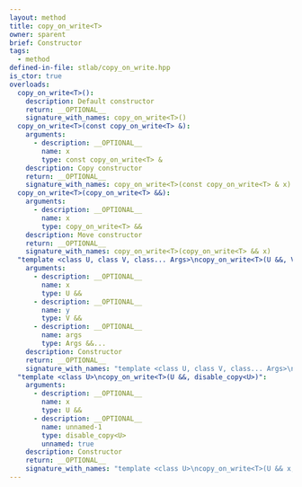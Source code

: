 ```yaml
---
layout: method
title: copy_on_write<T>
owner: sparent
brief: Constructor
tags:
  - method
defined-in-file: stlab/copy_on_write.hpp
is_ctor: true
overloads:
  copy_on_write<T>():
    description: Default constructor
    return: __OPTIONAL__
    signature_with_names: copy_on_write<T>()
  copy_on_write<T>(const copy_on_write<T> &):
    arguments:
      - description: __OPTIONAL__
        name: x
        type: const copy_on_write<T> &
    description: Copy constructor
    return: __OPTIONAL__
    signature_with_names: copy_on_write<T>(const copy_on_write<T> & x)
  copy_on_write<T>(copy_on_write<T> &&):
    arguments:
      - description: __OPTIONAL__
        name: x
        type: copy_on_write<T> &&
    description: Move constructor
    return: __OPTIONAL__
    signature_with_names: copy_on_write<T>(copy_on_write<T> && x)
  "template <class U, class V, class... Args>\ncopy_on_write<T>(U &&, V &&, Args &&...)":
    arguments:
      - description: __OPTIONAL__
        name: x
        type: U &&
      - description: __OPTIONAL__
        name: y
        type: V &&
      - description: __OPTIONAL__
        name: args
        type: Args &&...
    description: Constructor
    return: __OPTIONAL__
    signature_with_names: "template <class U, class V, class... Args>\ncopy_on_write<T>(U && x, V && y, Args &&... args)"
  "template <class U>\ncopy_on_write<T>(U &&, disable_copy<U>)":
    arguments:
      - description: __OPTIONAL__
        name: x
        type: U &&
      - description: __OPTIONAL__
        name: unnamed-1
        type: disable_copy<U>
        unnamed: true
    description: Constructor
    return: __OPTIONAL__
    signature_with_names: "template <class U>\ncopy_on_write<T>(U && x, disable_copy<U>)"
---
```

